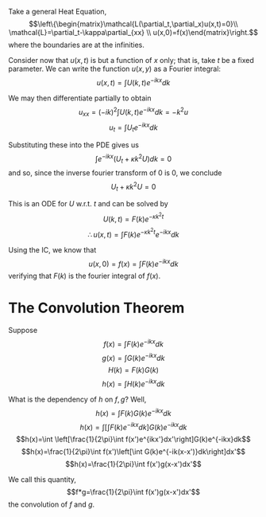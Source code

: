Take a general Heat Equation,
$$\left\{\begin{matrix}\mathcal{L(\partial_t,\partial_x)u(x,t)=0}\\ \mathcal{L}=\partial_t-\kappa\partial_{xx} \\ u(x,0)=f(x)\end{matrix}\right.$$
where the boundaries are at the infinities.

Consider now that $u(x,t)$ is but a function of $x$ only; that is, take $t$ be a fixed parameter. We can write the function $u(x,y)$ as a Fourier integral:
$$u(x,t)=\int U(k,t)e^{-ikx}dk$$

We may then differentiate partially to obtain
$$u_{xx}=(-ik)^2\int U(k,t)e^{-ikx}dk=-k^2u$$
$$u_t=\int U_te^{-ikx}dk$$

Substituting these into the PDE gives us
$$\int e^{-ikx}\left(U_t+\kappa k^2U\right)dk=0$$
and so, since the inverse fourier transform of $0$ is $0$, we conclude
$$U_t+\kappa k^2U=0$$

This is an ODE for $U$ w.r.t. $t$ and can be solved by
$$U(k,t)=F(k)e^{-\kappa k^2 t}$$
 $$\therefore u(x,t)=\int F(k)e^{-\kappa k^2 t}e^{-ikx}dk$$
 
 Using the IC, we know that
 $$u(x,0)=f(x)=\int F(k)e^{-ikx}dk$$
 verifying that $F(k)$ is the fourier integral of $f(x)$.
 
 # The Convolution Theorem
 Suppose
 $$f(x)=\int F(k)e^{-ikx}dk$$
 $$g(x)=\int G(k)e^{-ikx}dk$$
 $$H(k)=F(k)G(k)$$
 $$h(x)=\int H(k)e^{-ikx}dk$$

What is the dependency of $h$ on $f,g$? Well,
$$h(x)=\int F(k)G(k)e^{-ikx}dk$$
$$h(x)=\int \left[\int F(k)e^{-ikx}dk\right]G(k)e^{-ikx}dk$$
$$h(x)=\int \left[\frac{1}{2\pi}\int f(x')e^{ikx'}dx'\right]G(k)e^{-ikx}dk$$
$$h(x)=\frac{1}{2\pi}\int f(x')\left[\int G(k)e^{-ik(x-x')}dk\right]dx'$$
$$h(x)=\frac{1}{2\pi}\int f(x')g(x-x')dx'$$

We call this quantity, 
$$f*g=\frac{1}{2\pi}\int f(x')g(x-x')dx'$$
the convolution of $f$ and $g$.